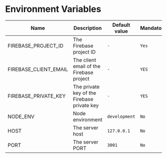 # Environment Variables

| Name                  | Description                                 | Default value | Mandatory |
| --------------------- | ------------------------------------------- | ------------- | --------- |
| FIREBASE_PROJECT_ID   | The Firebase project ID                     | `-`           | `Yes`     |
| FIREBASE_CLIENT_EMAIL | The client email of the Firebase project    | `-`           | `YES`     |
| FIREBASE_PRIVATE_KEY  | The private key of the Firebase private key | `-`           | `YES`     |
| NODE_ENV              | Node environment                            | `development` | `No`      |
| HOST                  | The server host                             | `127.0.0.1`   | `No`      |
| PORT                  | The server PORT                             | `3001`        | `No`      |
